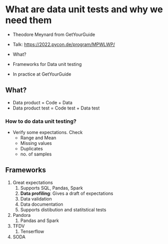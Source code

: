# What are data unit tests and why we need them

- Theodore Meynard from GetYourGuide

- Talk: https://2022.pycon.de/program/MPWLWP/

  

- What?
- Frameworks for Data unit testing
- In practice at GetYourGuide



## What?

- Data product = Code + Data
- Data product test = Code test + Data test



### How to do data unit testing?

- Verify some expectations. Check
  - Range and Mean
  - Missing values
  - Duplicates
  - no. of samples



## Frameworks

1. Great expectations
   1. Supports SQL, Pandas, Spark
   2. **Data profiling**: Gives a draft of expectations
   3. Data validation
   4. Data documentation
   5. Supports distibution and statitstical tests
2. Pandora
   1. Pandas and Spark
3. TFDV
   1. Tenserflow
4. SODA

